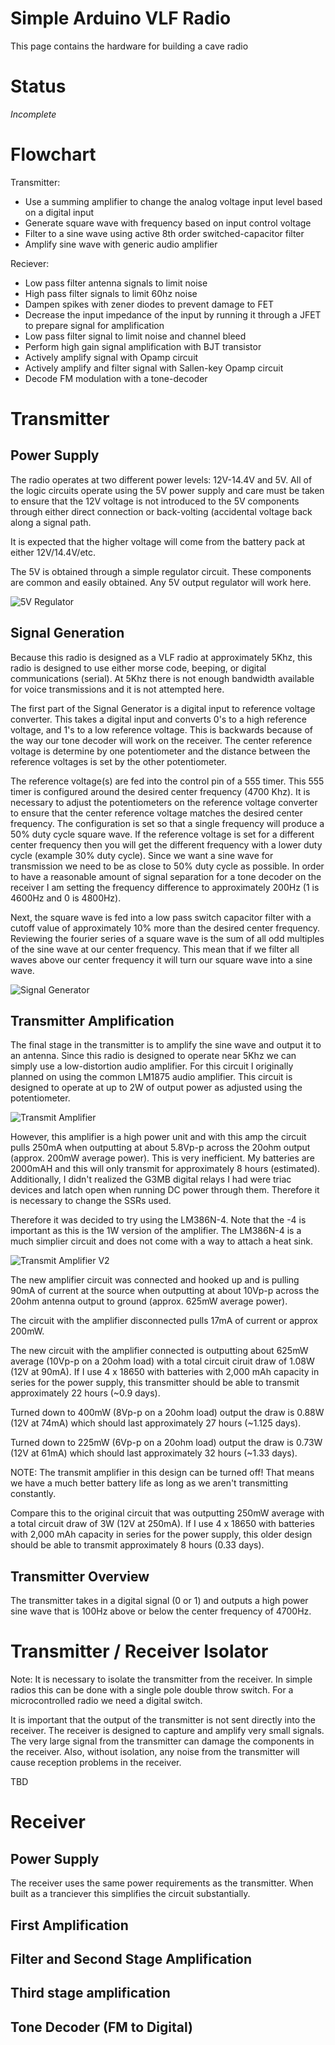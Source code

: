 # Simple Arduino VLF Radio

This page contains the hardware for building a cave radio

# Status

*Incomplete*

# Flowchart

Transmitter:

  - Use a summing amplifier to change the analog voltage input level based on a digital input
  - Generate square wave with frequency based on input control voltage
  - Filter to a sine wave using active 8th order switched-capacitor filter
  - Amplify sine wave with generic audio amplifier
  
 Reciever:
 
  - Low pass filter antenna signals to limit noise
  - High pass filter signals to limit 60hz noise
  - Dampen spikes with zener diodes to prevent damage to FET
  - Decrease the input impedance of the input by running it through a JFET to prepare signal for amplification
  - Low pass filter signal to limit noise and channel bleed
  - Perform high gain signal amplification with BJT transistor
  - Actively amplify signal with Opamp circuit
  - Actively amplify and filter signal with Sallen-key Opamp circuit
  - Decode FM modulation with a tone-decoder

# Transmitter

## Power Supply

The radio operates at two different power levels: 12V-14.4V and 5V. All of the logic circuits operate using the 5V power supply and care must be taken to ensure that the 12V voltage is not introduced to the 5V components through either direct connection or back-volting (accidental voltage back along a signal path.

It is expected that the higher voltage will come from the battery pack at either 12V/14.4V/etc. 

The 5V is obtained through a simple regulator circuit. These components are common and easily obtained. Any 5V output regulator will work here.

![5V Regulator](5Vregulator.png)

## Signal Generation

Because this radio is designed as a VLF radio at approximately 5Khz, this radio is designed to use either morse code, beeping, or digital communications (serial). At 5Khz there is not enough bandwidth available for voice transmissions and it is not attempted here.

The first part of the Signal Generator is a digital input to reference voltage converter. This takes a digital input and converts 0's to a high reference voltage, and 1's to a low reference voltage. This is backwards because of the way our tone decoder will work on the receiver. The center reference voltage is determine by one potentiometer and the distance between the reference voltages is set by the other potentiometer.

The reference voltage(s) are fed into the control pin of a 555 timer. This 555 timer is configured around the desired center frequency (4700 Khz). It is necessary to adjust the potentiometers on the reference voltage converter to ensure that the center reference voltage matches the desired center frequency. The configuration is set so that a single frequency will produce a 50% duty cycle square wave. If the reference voltage is set for a different center frequency then you will get the different frequency with a lower duty cycle (example 30% duty cycle). Since we want a sine wave for transmission we need to be as close to 50% duty cycle as possible. In order to have a reasonable amount of signal separation for a tone decoder on the receiver I am setting the frequency difference to approximately 200Hz (1 is 4600Hz and 0 is 4800Hz). 

Next, the square wave is fed into a low pass switch capacitor filter with a cutoff value of approximately 10% more than the desired center frequency. Reviewing the fourier series of a square wave is the sum of all odd multiples of the sine wave at our center frequency. This mean that if we filter all waves above our center frequency it will turn our square wave into a sine wave. 

![Signal Generator](SignalGenerator.png)

## Transmitter Amplification

The final stage in the transmitter is to amplify the sine wave and output it to an antenna. Since this radio is designed to operate near 5Khz we can simply use a low-distortion audio amplifier. For this circuit I originally planned on using the common LM1875 audio amplifier. This circuit is designed to operate at up to 2W of output power as adjusted using the potentiometer. 

![Transmit Amplifier](transmit_amplifier.png)

However, this amplifier is a high power unit and with this amp the circuit pulls 250mA when outputting at about 5.8Vp-p across the 20ohm output (approx. 200mW average power). This is very inefficient. My batteries are 2000mAH and this will only transmit for approximately 8 hours (estimated). Additionally, I didn't realized the G3MB digital relays I had were triac devices and latch open when running DC power through them. Therefore it is necessary to change the SSRs used.

Therefore it was decided to try using the LM386N-4. Note that the -4 is important as this is the 1W version of the amplifier. The LM386N-4 is a much simplier circuit and does not come with a way to attach a heat sink. 

![Transmit Amplifier V2](transmit_amplifier_v2.png)

The new amplifier circuit was connected and hooked up and is pulling 90mA of current at the source when outputting at about 10Vp-p across the 20ohm antenna output to ground (approx. 625mW average power).

The circuit with the amplifier disconnected pulls 17mA of current or approx 200mW. 

The new circuit with the amplifier connected is outputting about 625mW average (10Vp-p on a 20ohm load) with a total circuit ciruit draw of 1.08W (12V at 90mA). If I use 4 x 18650 with batteries with 2,000 mAh capacity in series for the power supply, this transmitter should be able to transmit approximately 22 hours (~0.9 days). 

Turned down to 400mW (8Vp-p on a 20ohm load) output the draw is 0.88W (12V at 74mA) which should last approximately 27 hours (~1.125 days). 

Turned down to 225mW (6Vp-p on a 20ohm load) output the draw is 0.73W (12V at 61mA) which should last approximately 32 hours (~1.33 days). 

NOTE: The transmit amplifier in this design can be turned off! That means we have a much better battery life as long as we aren't transmitting constantly.

Compare this to the original circuit that was outputting 250mW average with a total circuit draw of 3W (12V at 250mA). If I use 4 x 18650 with batteries with 2,000 mAh capacity in series for the power supply, this older design should be able to transmit approximately 8 hours (0.33 days). 

## Transmitter Overview

The transmitter takes in a digital signal (0 or 1) and outputs a high power sine wave that is 100Hz above or below the center frequency of 4700Hz. 

# Transmitter / Receiver Isolator

Note: It is necessary to isolate the transmitter from the receiver. In simple radios this can be done with a single pole double throw switch. For a microcontrolled radio we need a digital switch. 

It is important that the output of the transmitter is not sent directly into the receiver. The receiver is designed to capture and amplify very small signals. The very large signal from the transmitter can damage the components in the receiver. Also, without isolation, any noise from the transmitter will cause reception problems in the receiver. 

TBD

# Receiver

## Power Supply

The receiver uses the same power requirements as the transmitter. When built as a tranciever this simplifies the circuit substantially.

## First Amplification



## Filter and Second Stage Amplification



## Third stage amplification



## Tone Decoder (FM to Digital)

